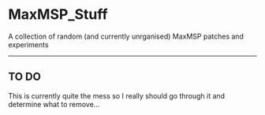 # MaxMSP_Stuff
A collection of random (and currently unrganised) MaxMSP patches and experiments

---

## TO DO
This is currently quite the mess so I really should go through it and determine what to remove...

